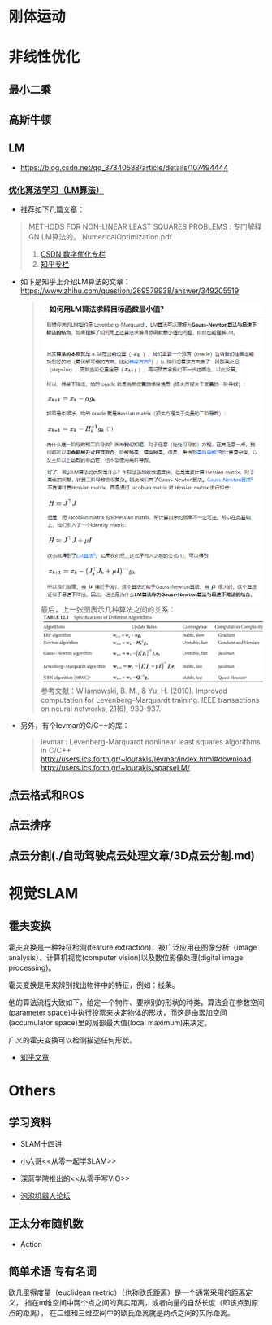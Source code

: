 # 刚体运动

# 非线性优化

## 最小二乘
## 高斯牛顿

## LM 
- https://blog.csdn.net/qq_37340588/article/details/107494444
### [优化算法学习（LM算法）](https://blog.csdn.net/zhulinmanbu114/article/details/96432116)
- 推荐如下几篇文章：
> METHODS FOR NON-LINEAR LEAST SQUARES PROBLEMS : 专门解释GN LM算法的。
> NumericalOptimization.pdf
> 1. [CSDN 数字优化专栏](https://blog.csdn.net/fangqingan_java/article/details/48951191)
> 2. [知乎专栏](https://zhuanlan.zhihu.com/p/53882647)

- 如下是知乎上介绍LM算法的文章： https://www.zhihu.com/question/269579938/answer/349205519
    > ![LM-zhihu-1](asset/LM-zhihu-1.png)
    > ![LM-zhihu-2](asset/LM-zhihu-2.png)
    > 最后，上一张图表示几种算法之间的关系：
    > ![LM-zhihu-3](asset/LM-zhihu-3.jpeg)
    > 参考文献：Wilamowski, B. M., & Yu, H. (2010). Improved computation for Levenberg–Marquardt training. IEEE transactions on neural networks, 21(6), 930-937.

- 另外，有个levmar的C/C++的库：
    > levmar : Levenberg-Marquardt nonlinear least squares algorithms in C/C++
    > http://users.ics.forth.gr/~lourakis/levmar/index.html#download
    > http://users.ics.forth.gr/~lourakis/sparseLM/

## 点云格式和ROS

## 点云排序

## 点云分割(./自动驾驶点云处理文章/3D点云分割.md)

# 视觉SLAM 
## 霍夫变换
霍夫变换是一种特征检测(feature extraction)，被广泛应用在图像分析（image analysis）、计算机视觉(computer vision)以及数位影像处理(digital image processing)。

霍夫变换是用来辨别找出物件中的特征，例如：线条。

他的算法流程大致如下，给定一个物件、要辨别的形状的种类，算法会在参数空间(parameter space)中执行投票来决定物体的形状，而这是由累加空间(accumulator space)里的局部最大值(local maximum)来决定。

广义的霍夫变换可以检测描述任何形状。

- [知乎文章](https://zhuanlan.zhihu.com/p/203292567)


# Others
## 学习资料
- SLAM十四讲
- 小六哥<<从零一起学SLAM>>
- 深蓝学院推出的<<从零手写VIO>>

- [泡泡机器人论坛](http://paopaorobot.org/bbs/)
## 正太分布随机数 
- Action
## 简单术语 专有名词
欧几里得度量（euclidean metric）（也称欧氏距离）是一个通常采用的距离定义，
指在m维空间中两个点之间的真实距离，或者向量的自然长度（即该点到原点的距离）。
在二维和三维空间中的欧氏距离就是两点之间的实际距离。